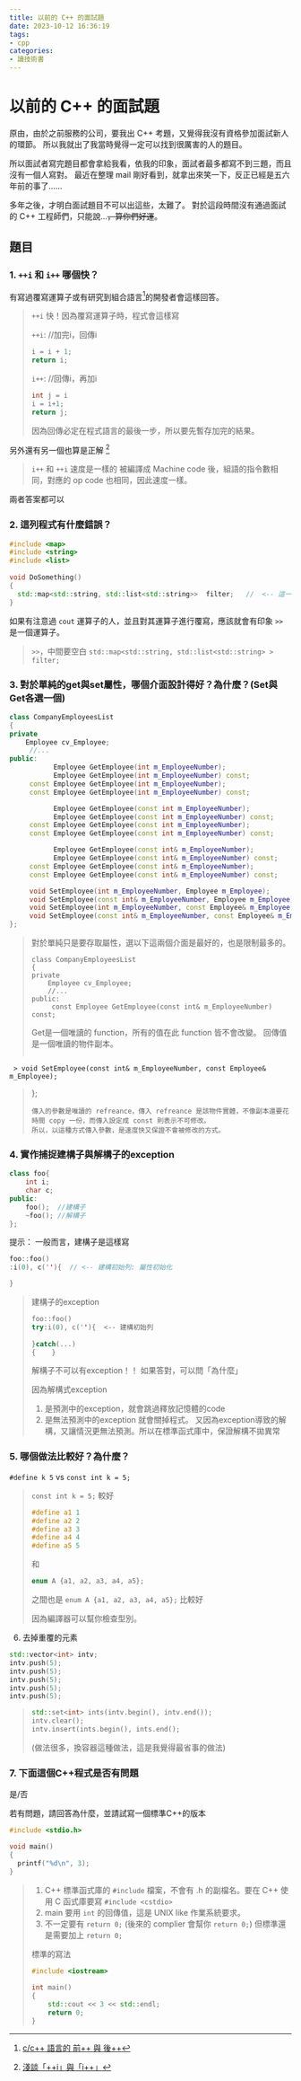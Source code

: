 ```yaml
---
title: 以前的 C++ 的面試題
date: 2023-10-12 16:36:19
tags:
- cpp
categories:
- 讀技術書
---
```


# 以前的 C++ 的面試題

原由，由於之前服務的公司，要我出 C++ 考題，又覺得我沒有資格參加面試新人的環節。
所以我就出了我當時覺得一定可以找到很厲害的人的題目。

所以面試者寫完題目都會拿給我看，依我的印象，面試者最多都寫不到三題，而且沒有一個人寫對。
最近在整理 mail 剛好看到，就拿出來笑一下，反正已經是五六年前的事了......

多年之後，才明白面試題目不可以出這些，太難了。
對於這段時間沒有通過面試的 C++ 工程師們，只能說...~~，算你們好運~~。

## 題目

### 1. `++i` 和 `i++` 哪個快？

有寫過覆寫運算子或有研究到組合語言[^++]的開發者會這樣回答。

> `++i` 快！因為覆寫運算子時，程式會這樣寫
> 
> `++i`:  //加完i，回傳i
> 
> ```cpp
> i = i + 1;
> return i;
> ```
> 
> `i++`:  //回傳i，再加i
> 
> ```cpp
> int j = i
> i = i+1;
> return j;
> ```
> 因為回傳必定在程式語言的最後一步，所以要先暫存加完的結果。

[^++]: [c/c++ 語言的 前++ 與 後++](https://descent-incoming.blogspot.com/2015/07/cc.html)

另外還有另一個也算是正解 [^++2]

> `i++` 和 `++i` 速度是一樣的
> 被編譯成 Machine code 後，組語的指令數相同，對應的 op code 也相同，因此速度一樣。

[^++2]: [淺談「++i」與「i++」](https://rickbsr.medium.com/%E6%B7%BA%E8%AB%87-i-%E8%88%87-i-57621c3f5abd)

兩者答案都可以

### 2. 這列程式有什麼錯誤？

```cpp
#include <map>
#include <string>
#include <list>
 
void DoSomething()
{
  std::map<std::string, std::list<std::string>>  filter;   //  <-- 這一列
}
```

如果有注意過 `cout` 運算子的人，並且對其運算子進行覆寫，應該就會有印象 `>>` 是一個運算子。

> `>>`，中間要空白
> `std::map<std::string, std::list<std::string> >  filter;`

### 3. 對於單純的get與set屬性，哪個介面設計得好？為什麼？(Set與Get各選一個)

```cpp
class CompanyEmployeesList
{
private
    Employee cv_Employee;
     //...
public:
           Employee GetEmployee(int m_EmployeeNumber);
           Employee GetEmployee(int m_EmployeeNumber) const;
     const Employee GetEmployee(int m_EmployeeNumber);
     const Employee GetEmployee(int m_EmployeeNumber) const;

           Employee GetEmployee(const int m_EmployeeNumber);
           Employee GetEmployee(const int m_EmployeeNumber) const;
     const Employee GetEmployee(const int m_EmployeeNumber);
     const Employee GetEmployee(const int m_EmployeeNumber) const;

           Employee GetEmployee(const int& m_EmployeeNumber);
           Employee GetEmployee(const int& m_EmployeeNumber) const;
     const Employee GetEmployee(const int& m_EmployeeNumber);
     const Employee GetEmployee(const int& m_EmployeeNumber) const;

     void SetEmployee(int m_EmployeeNumber, Employee m_Employee);
     void SetEmployee(const int& m_EmployeeNumber, Employee m_Employee);
     void SetEmployee(int m_EmployeeNumber, const Employee& m_Employee);
     void SetEmployee(const int& m_EmployeeNumber, const Employee& m_Employee);
};
```

> 對於單純只是要存取屬性，選以下這兩個介面是最好的，也是限制最多的。
> 
> ```cpp=1
> class CompanyEmployeesList
> {
> private
>     Employee cv_Employee;
>     //...
> public:
>      const Employee GetEmployee(const int& m_EmployeeNumber) const;
> ```
> 
> Get是一個唯讀的 function，所有的值在此 function 皆不會改變。
> 回傳值是一個唯讀的物件副本。
> 
> ```cpp=8
     > void SetEmployee(const int& m_EmployeeNumber, const Employee& m_Employee);
> };
> ```
> 傳入的參數是唯讀的 refreance，傳入 refreance 是該物件實體，不像副本還要花時間 copy 一份，而傳入設定成 const 則表示不可修改。
> 所以，以這種方式傳入參數，是速度快又保證不會被修改的方式。

### 4. 實作捕捉建構子與解構子的exception

```cpp
class foo{
    int i;
    char c;
public:
    foo();  //建構子
    ~foo(); //解構子
};
```

提示：
一般而言，建構子是這樣寫

```cpp
foo::foo()
:i(0), c(''){  // <-- 建構初始列: 屬性初始化

}
```

> 建構子的exception
> 
> ```cpp
> foo::foo()
> try:i(0), c(''){  <-- 建構初始列
>     
> }catch(...)
> {    }
> ```
> 
> 解構子不可以有exception！！
> 如果答對，可以問「為什麼」
> 
> 因為解構式exception
> 
> 1. 是預測中的exception，就會跳過釋放記憶體的code
> 2. 是無法預測中的exception 就會關掉程式。 
> 又因為exception導致的解構，又讓情況更無法預測。所以在標準函式庫中，保證解構不拋異常

### 5. 哪個做法比較好？為什麼？

`#define k 5` vs `const int k = 5;`

> `const int k = 5;` 較好
>
> ```cpp
> #define a1 1
> #define a2 2
> #define a3 3
> #define a4 4
> #define a5 5
> ```
> 和
> ```cpp
> enum A {a1, a2, a3, a4, a5};
> ```
> 之間也是 `enum A {a1, a2, a3, a4, a5};` 比較好
>  
> 因為編譯器可以幫你檢查型別。
> 

6. 去掉重覆的元素

```cpp
std::vector<int> intv;
intv.push(5);
intv.push(5);
intv.push(5);
intv.push(5);
intv.push(5);
```

> ```cpp
> std::set<int> ints(intv.begin(), intv.end());
> intv.clear();
> intv.insert(ints.begin(), ints.end();
> ```
> (做法很多，換容器這種做法，這是我覺得最省事的做法)

### 7. 下面這個C++程式是否有問題

是/否

若有問題，請回答為什麼，並請試寫一個標準C++的版本

```cpp
#include <stdio.h>

void main()
{
  printf("%d\n", 3);
}
```

> 1. C++ 標準函式庫的 `#include` 檔案，不會有 .h 的副檔名。要在 C++ 使用 C 函式庫要寫 `#include <cstdio>`
> 2. main 要用 `int` 的回傳值，這是 UNIX like 作業系統要求。
> 3. 不一定要有 `return 0;` (後來的 complier 會幫你 `return 0;`) 但標準還是需要加上 `return 0;`
>
> 標準的寫法
> ```cpp
> #include <iostream>
>  
> int main()
> {
>     std::cout << 3 << std::endl;
>     return 0;
> }
> ```

